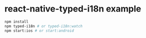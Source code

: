 # react-native-typed-i18n example

```sh
npm install
npm typed-i18n # or typed-i18n:watch
npm start:ios # or start:android
```

